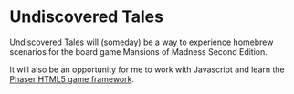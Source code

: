 # Undiscovered Tales
Undiscovered Tales will (someday) be a way to experience homebrew scenarios for the board game Mansions of Madness Second Edition.

It will also be an opportunity for me to work with Javascript and learn the [Phaser HTML5 game framework](https://github.com/photonstorm/phaser).

